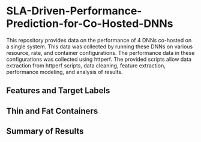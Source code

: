 # SLA-Driven-Performance-Prediction-for-Co-Hosted-DNNs
This repository provides data on the performance of 4 DNNs co-hosted on a single system. This data was collected by running these DNNs on various resource, rate, and container configurations. The performance data in these configurations was collected using httperf. The provided scripts allow data extraction from httperf scripts, data cleaning, feature extraction, performance modeling, and analysis of results.

## Features and Target Labels

## Thin and Fat Containers

## Summary of Results
